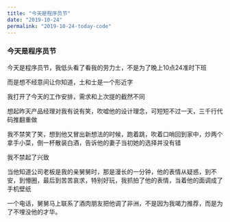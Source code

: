 ```yaml
---
title: "今天是程序员节"
date: "2019-10-24"
permalink: "2019-10-24-today-code"
---
```


### 今天是程序员节

今天是程序员节，我低头看了看我的劳力士，不是为了晚上10点24准时下班

而是想不经意间让你知道，土和士是一个形近字

我打开了今天的工作安排，需求和上次提的截然不同

想起昨天产品经理对我有说有笑，吹嘘他的设计理念，可短短不过一天，三千行代码推翻重做

我不禁笑了笑，想到他又冒出新想法的时候，跑着跳，吹着口哨回到家中，炒两个拿手小菜，倒一杯散装白酒，告诉他的妻子当初她的选择并没有错

我不禁起了兴致

当他知道公司老板是我的亲舅舅时，那是漫长的一分钟，他的表情从疑惑，到不安，到懵圈，最后到苦苦哀求，特别好玩，我抓拍了他的表情，当着他的面调成了手机壁纸

一个电话，舅舅马上联系了酒肉朋友把他调了非洲，不是因为我竭力推荐，而是为了不埋没他的才华。




